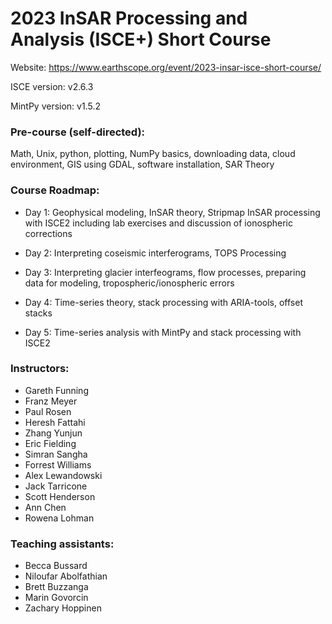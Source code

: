 # 2023 InSAR Processing and Analysis (ISCE+) Short Course

Website: https://www.earthscope.org/event/2023-insar-isce-short-course/

ISCE version: v2.6.3    

MintPy version: v1.5.2

### Pre-course (self-directed): 

Math, Unix, python, plotting, NumPy basics, downloading data, cloud environment, GIS using GDAL, software installation, SAR Theory

### Course Roadmap:

+ Day 1: Geophysical modeling, InSAR theory, Stripmap InSAR processing with ISCE2 including lab exercises and discussion of ionospheric corrections

+ Day 2: Interpreting coseismic interferograms, TOPS Processing

+ Day 3: Interpreting glacier interfeograms, flow processes, preparing data for modeling, tropospheric/ionospheric errors

+ Day 4: Time-series theory, stack processing with ARIA-tools, offset stacks

+ Day 5: Time-series analysis with MintPy and stack processing with ISCE2

### Instructors:

+ Gareth Funning    
+ Franz Meyer    
+ Paul Rosen    
+ Heresh Fattahi    
+ Zhang Yunjun    
+ Eric Fielding    
+ Simran Sangha    
+ Forrest Williams    
+ Alex Lewandowski    
+ Jack Tarricone    
+ Scott Henderson    
+ Ann Chen    
+ Rowena Lohman    

### Teaching assistants:

+ Becca Bussard    
+ Niloufar Abolfathian    
+ Brett Buzzanga    
+ Marin Govorcin    
+ Zachary Hoppinen   
